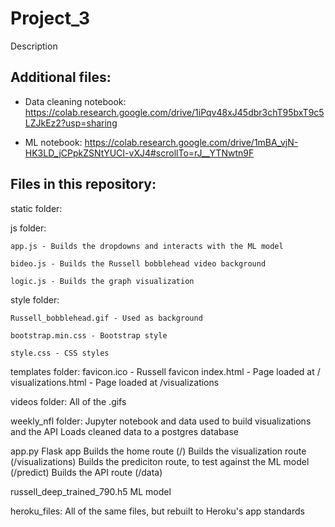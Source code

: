 # Project_3
Description


## Additional files:
* Data cleaning notebook:
  https://colab.research.google.com/drive/1iPqv48xJ45dbr3chT95bxT9c5LZJkEz2?usp=sharing

* ML notebook:
  https://colab.research.google.com/drive/1mBA_vjN-HK3LD_jCPpkZSNtYUCI-vXJ4#scrollTo=rJ__YTNwtn9F

## Files in this repository:
static folder:
  
  js folder:
    
    app.js - Builds the dropdowns and interacts with the ML model
    
    bideo.js - Builds the Russell bobblehead video background
    
    logic.js - Builds the graph visualization

  
  style folder:
    
    Russell_bobblehead.gif - Used as background
    
    bootstrap.min.css - Bootstrap style
    
    style.css - CSS styles

  templates folder:
    favicon.ico - Russell favicon
    index.html - Page loaded at /
    visualizations.html - Page loaded at /visualizations

  videos folder:
    All of the .gifs

weekly_nfl folder:
  Jupyter notebook and data used to build visualizations and the API
  Loads cleaned data to a postgres database

app.py
  Flask app
  Builds the home route (/)
  Builds the visualization route (/visualizations)
  Builds the prediciton route, to test against the ML model (/predict)
  Builds the API route (/data)

russell_deep_trained_790.h5
  ML model

heroku_files:
  All of the same files, but rebuilt to Heroku's app standards
